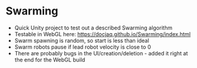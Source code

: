 # Swarming

- Quick Unity project to test out a described Swarming algorithm
- Testable in WebGL here: https://docjaq.github.io/Swarming/index.html
- Swarm spawning is random, so start is less than ideal
- Swarm robots pause if lead robot velocity is close to 0
- There are probably bugs in the UI/creation/deletion - added it right at the end for the WebGL build
